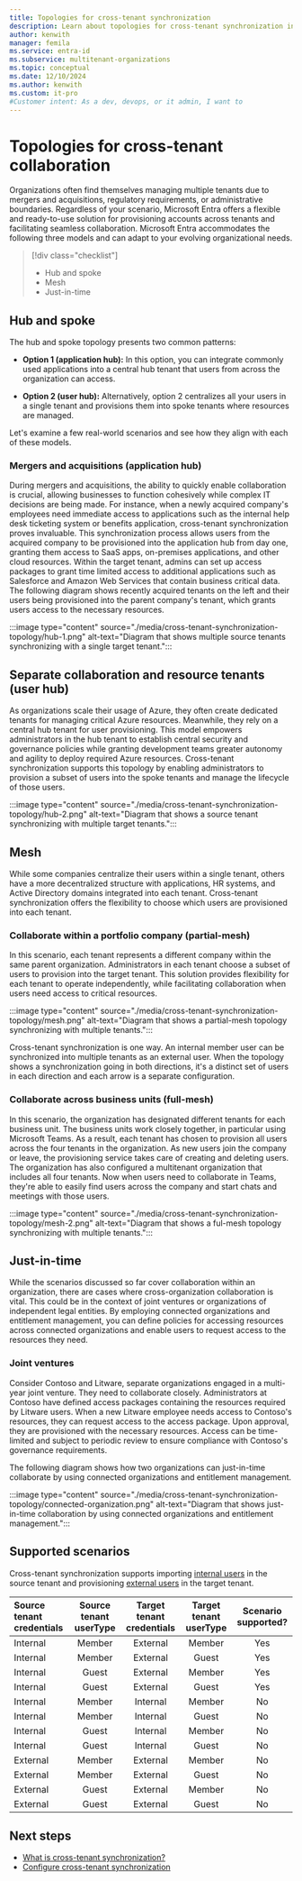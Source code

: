 ```yaml
---
title: Topologies for cross-tenant synchronization
description: Learn about topologies for cross-tenant synchronization in Microsoft Entra ID.
author: kenwith
manager: femila
ms.service: entra-id
ms.subservice: multitenant-organizations
ms.topic: conceptual
ms.date: 12/10/2024
ms.author: kenwith
ms.custom: it-pro
#Customer intent: As a dev, devops, or it admin, I want to
---
```


# Topologies for cross-tenant collaboration

Organizations often find themselves managing multiple tenants due to mergers and acquisitions, regulatory requirements, or administrative boundaries. Regardless of your scenario, Microsoft Entra offers a flexible and ready-to-use solution for provisioning accounts across tenants and facilitating seamless collaboration. Microsoft Entra accommodates the following three models and can adapt to your evolving organizational needs.

> [!div class="checklist"]
> - Hub and spoke
> - Mesh
> - Just-in-time

## Hub and spoke
The hub and spoke topology presents two common patterns:

* **Option 1 (application hub):** In this option, you can integrate commonly used applications into a central hub tenant that users from across the organization can access.

* **Option 2 (user hub):** Alternatively, option 2 centralizes all your users in a single tenant and provisions them into spoke tenants where resources are managed.

Let's examine a few real-world scenarios and see how they align with each of these models.
### Mergers and acquisitions (application hub)

During mergers and acquisitions, the ability to quickly enable collaboration is crucial, allowing businesses to function cohesively while complex IT decisions are being made. For instance, when a newly acquired company's employees need immediate access to applications such as the internal help desk ticketing system or benefits application, cross-tenant synchronization proves invaluable. This synchronization process allows users from the acquired company to be provisioned into the application hub from day one, granting them access to SaaS apps, on-premises applications, and other cloud resources. Within the target tenant, admins can set up access packages to grant time limited access to additional applications such as Salesforce and Amazon Web Services that contain business critical data. The following diagram shows recently acquired tenants on the left and their users being provisioned into the parent company's tenant, which grants users access to the necessary resources.

:::image type="content" source="./media/cross-tenant-synchronization-topology/hub-1.png" alt-text="Diagram that shows multiple source tenants synchronizing with a single target tenant.":::

## Separate collaboration and resource tenants (user hub)

As organizations scale their usage of Azure, they often create dedicated tenants for managing critical Azure resources. Meanwhile, they rely on a central hub tenant for user provisioning. This model empowers administrators in the hub tenant to establish central security and governance policies while granting development teams greater autonomy and agility to deploy required Azure resources. Cross-tenant synchronization supports this topology by enabling administrators to provision a subset of users into the spoke tenants and manage the lifecycle of those users.

:::image type="content" source="./media/cross-tenant-synchronization-topology/hub-2.png" alt-text="Diagram that shows a source tenant synchronizing with multiple target tenants.":::

## Mesh
While some companies centralize their users within a single tenant, others have a more decentralized structure with applications, HR systems, and Active Directory domains integrated into each tenant. Cross-tenant synchronization offers the flexibility to choose which users are provisioned into each tenant.

### Collaborate within a portfolio company (partial-mesh)
In this scenario, each tenant represents a different company within the same parent organization. Administrators in each tenant choose a subset of users to provision into the target tenant. This solution provides flexibility for each tenant to operate independently, while facilitating collaboration when users need access to critical resources.

:::image type="content" source="./media/cross-tenant-synchronization-topology/mesh.png" alt-text="Diagram that shows a partial-mesh topology synchronizing with multiple tenants.":::

Cross-tenant synchronization is one way. An internal member user can be synchronized into multiple tenants as an external user. When the topology shows a synchronization going in both directions, it's a distinct set of users in each direction and each arrow is a separate configuration.

### Collaborate across business units (full-mesh)
In this scenario, the organization has designated different tenants for each business unit. The business units work closely together, in particular using Microsoft Teams. As a result, each tenant has chosen to provision all users across the four tenants in the organization. As new users join the company or leave, the provisioning service takes care of creating and deleting users. The organization has also configured a multitenant organization that includes all four tenants. Now when users need to collaborate in Teams, they're able to easily find users across the company and start chats and meetings with those users.

:::image type="content" source="./media/cross-tenant-synchronization-topology/mesh-2.png" alt-text="Diagram that shows a ful-mesh topology synchronizing with multiple tenants.":::

## Just-in-time
While the scenarios discussed so far cover collaboration within an organization, there are cases where cross-organization collaboration is vital. This could be in the context of joint ventures or organizations of independent legal entities. By employing connected organizations and entitlement management, you can define policies for accessing resources across connected organizations and enable users to request access to the resources they need.

### Joint ventures
Consider Contoso and Litware, separate organizations engaged in a multi-year joint venture. They need to collaborate closely. Administrators at Contoso have defined access packages containing the resources required by Litware users. When a new Litware employee needs access to Contoso's resources, they can request access to the access package. Upon approval, they are provisioned with the necessary resources. Access can be time-limited and subject to periodic review to ensure compliance with Contoso's governance requirements.

The following diagram shows how two organizations can just-in-time collaborate by using connected organizations and entitlement management.

:::image type="content" source="./media/cross-tenant-synchronization-topology/connected-organization.png" alt-text="Diagram that shows just-in-time collaboration by using connected organizations and entitlement management.":::

## Supported scenarios
Cross-tenant synchronization supports importing [internal users](/entra/external-id/user-properties) in the source tenant and provisioning [external users](/entra/external-id/user-properties) in the target tenant. 

| Source tenant credentials | Source tenant userType| Target tenant credentials | Target tenant userType|Scenario supported?|
|:--- |:---:|:---:|:---:|:---:|
|Internal|Member|External|Member|Yes|
|Internal|Member|External|Guest|Yes|
|Internal|Guest|External|Member|Yes|
|Internal|Guest|External|Guest|Yes|
|Internal|Member|Internal|Member|No|
|Internal|Member|Internal|Guest|No|
|Internal|Guest|Internal|Member|No|
|Internal|Guest|Internal|Guest|No|
|External|Member|External|Member|No|
|External|Member|External|Guest|No|
|External|Guest|External|Member|No|
|External|Guest|External|Guest|No|



## Next steps

- [What is cross-tenant synchronization?](cross-tenant-synchronization-overview.md)
- [Configure cross-tenant synchronization](cross-tenant-synchronization-configure.md)
